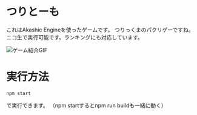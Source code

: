 # つりとーも
これはAkashic Engineを使ったゲームです。
つりっくまのパクリゲーですね。
ニコ生で実行可能です。ランキングにも対応しています。

![ゲーム紹介GIF](https://user-images.githubusercontent.com/32033405/73593401-2a20ab00-4547-11ea-8870-b0784dd8b924.gif)

# 実行方法
```
npm start
```
で実行できます。
（npm startするとnpm run buildも一緒に動く）